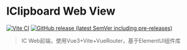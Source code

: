 # IClipboard Web View
[![Vite CI](https://github.com/IInforever/IC-Web-View/actions/workflows/build.yml/badge.svg)](https://github.com/IInforever/IC-Web-View/actions/workflows/build.yml)
[![GitHub release (latest SemVer including pre-releases)](https://img.shields.io/github/v/release/IInforever/IC-Web-View?include_prereleases)](https://github.com/IInforever/IC-Web-View/releases)
> IC Web前端，使用Vue3+Vite+VueRouter，基于ElementUI组件库

